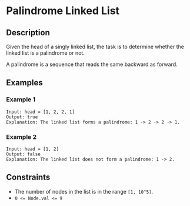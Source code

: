 # Palindrome Linked List

## Description

Given the head of a singly linked list, the task is to determine whether the linked list is a palindrome or not.

A palindrome is a sequence that reads the same backward as forward.

## Examples

### Example 1

```plaintext
Input: head = [1, 2, 2, 1]
Output: true
Explanation: The linked list forms a palindrome: 1 -> 2 -> 2 -> 1.
```

### Example 2

```plaintext
Input: head = [1, 2]
Output: false
Explanation: The linked list does not form a palindrome: 1 -> 2.
```

## Constraints

* The number of nodes in the list is in the range `[1, 10^5]`.
* `0 <= Node.val <= 9`
